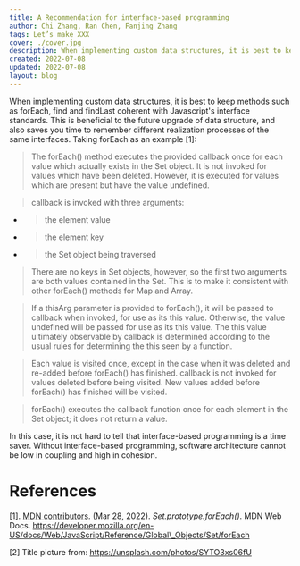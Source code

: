 ```yaml
---
title: A Recommendation for interface-based programming
author: Chi Zhang, Ran Chen, Fanjing Zhang
tags: Let’s make XXX
cover: ./cover.jpg
description: When implementing custom data structures, it is best to keep methods such as forEach, find and findLast coherent with Javascript's interface standards
created: 2022-07-08
updated: 2022-07-08
layout: blog
---
```


When implementing custom data structures, it is best to keep methods such as forEach, find and findLast coherent with Javascript's interface standards. This is beneficial to the future upgrade of data structure, and also saves you time to remember different realization processes of the same interfaces. Taking forEach as an example \[1\]:

> The forEach() method executes the provided callback once for each value which actually exists in the Set object. It is not invoked for values which have been deleted. However, it is executed for values which are present but have the value undefined.

> callback is invoked with three arguments:

- > the element value
- > the element key
- > the Set object being traversed

> There are no keys in Set objects, however, so the first two arguments are both values contained in the Set. This is to make it consistent with other forEach() methods for Map and Array.

> If a thisArg parameter is provided to forEach(), it will be passed to callback when invoked, for use as its this value. Otherwise, the value undefined will be passed for use as its this value. The this value ultimately observable by callback is determined according to the usual rules for determining the this seen by a function.

> Each value is visited once, except in the case when it was deleted and re-added before forEach() has finished. callback is not invoked for values deleted before being visited. New values added before forEach() has finished will be visited.

> forEach() executes the callback function once for each element in the Set object; it does not return a value.

In this case, it is not hard to tell that interface-based programming is a time saver. Without interface-based programming, software architecture cannot be low in coupling and high in cohesion.

# References

\[1\]. [MDN contributors](https://developer.mozilla.org/en-US/docs/Web/JavaScript/Reference/Global_Objects/Set/forEach/contributors.txt). (Mar 28, 2022). _Set.prototype.forEach()_. MDN Web Docs. https://developer.mozilla.org/en-US/docs/Web/JavaScript/Reference/Global\_Objects/Set/forEach

\[2\] Title picture from: https://unsplash.com/photos/SYTO3xs06fU
